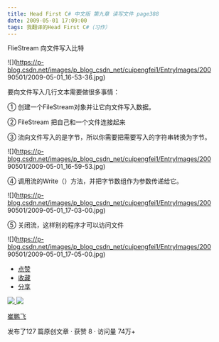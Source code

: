 ```yaml
---
title: Head First C# 中文版 第九章 读写文件 page388
date: 2009-05-01 17:09:00
tags: 我翻译的Head First C#（习作）
---
```

FlieStream  向文件写入比特

  

![](https://p-blog.csdn.net/images/p_blog_csdn_net/cuipengfei1/EntryImages/200
90501/2009-05-01_16-53-36.jpg)

要向文件写入几行文本需要做很多事情：

  

①  创建一个FileStream对象并让它向文件写入数据。

  

②  FileStream  把自己和一个文件连接起来

  

③  流向文件写入的是字节，所以你需要把需要写入的字符串转换为字节。

![](https://p-blog.csdn.net/images/p_blog_csdn_net/cuipengfei1/EntryImages/200
90501/2009-05-01_16-59-53.jpg)

④  调用流的Write（）方法，并把字节数组作为参数传递给它。

  

  

![](https://p-blog.csdn.net/images/p_blog_csdn_net/cuipengfei1/EntryImages/200
90501/2009-05-01_17-03-00.jpg)

⑤  关闭流，这样别的程序才可以访问文件

  

![](https://p-blog.csdn.net/images/p_blog_csdn_net/cuipengfei1/EntryImages/200
90501/2009-05-01_17-05-00.jpg)

  * [ 点赞  ](javascript:;)
  * [ 收藏  ](javascript:;)
  * [ 分享 ](javascript:;)

[ ![](https://profile.csdnimg.cn/5/2/5/3_cuipengfei1)
![](https://g.csdnimg.cn/static/user-reg-year/1x/11.png)
](https://blog.csdn.net/cuipengfei1)

[ 崔鹏飞 ](https://blog.csdn.net/cuipengfei1)

发布了127 篇原创文章  ·  获赞 8  ·  访问量 74万+

